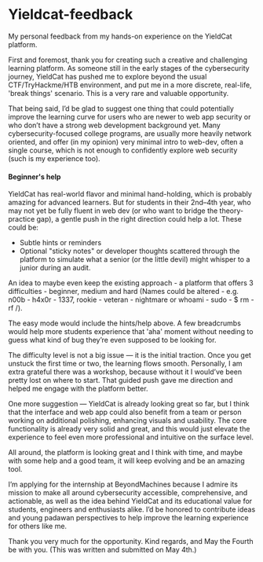 # Yieldcat-feedback
My personal feedback from my hands-on experience on the YieldCat platform.

First and foremost, thank you for creating such a creative and challenging learning platform. As someone still in the early stages of the cybersecurity journey, YieldCat has pushed me to explore beyond the usual CTF/TryHackme/HTB environment, and put me in a more discrete, real-life, 'break things' scenario. This is a very rare and valuable opportunity.

That being said, I’d be glad to suggest one thing that could potentially improve the learning curve for users who are newer to web app security or who don’t have a strong web development background yet. Many cybersecurity-focused college programs, are usually more heavily network oriented, and offer (in my opinion) very minimal intro to web-dev, often a single course, which is not enough to confidently explore web security (such is my experience too).

#### Beginner's help 

YieldCat has real-world flavor and minimal hand-holding, which is probably amazing for advanced learners. But for students in their 2nd–4th year, who may not yet be fully fluent in web dev (or who want to bridge the theory-practice gap), a gentle push in the right direction could help a lot. These could be:

- Subtle hints or reminders
- Optional "sticky notes" or developer thoughts scattered through the platform to simulate what a senior (or the little devil) might whisper to a junior during an audit.

An idea to maybe even keep the existing approach - a platform that offers 3 difficulties - beginner, medium and hard (Names could be altered - e.g. n00b - h4x0r - 1337, rookie - veteran - nightmare or whoami - sudo - $ rm -rf /).

The easy mode would include the hints/help above. A few breadcrumbs would help more students experience that 'aha' moment without needing to guess what kind of bug they’re even supposed to be looking for.

The difficulty level is not a big issue — it is the initial traction. Once you get unstuck the first time or two, the learning flows smooth. Personally, I am extra grateful there was a workshop, because without it I would’ve been pretty lost on where to start. That guided push gave me direction and helped me engage with the platform better.

One more suggestion — YieldCat is already looking great so far, but I think that the interface and web app could also benefit from a team or person working on additional polishing, enhancing visuals and usability. The core functionality is already very solid and great, and this would just elevate the experience to feel even more professional and intuitive on the surface level.

All around, the platform is looking great and I think with time, and maybe with some help and a good team, it will keep evolving and be an amazing tool. 

I’m applying for the internship at BeyondMachines because I admire its mission to make all around cybersecurity accessible, comprehensive, and actionable, as well as the idea behind YieldCat and its educational value for students, engineers and enthusiasts alike. I’d be honored to contribute ideas and young padawan perspectives to help improve the learning experience for others like me.

Thank you very much for the opportunity. Kind regards, and May the Fourth be with you.
(This was written and submitted on May 4th.)
